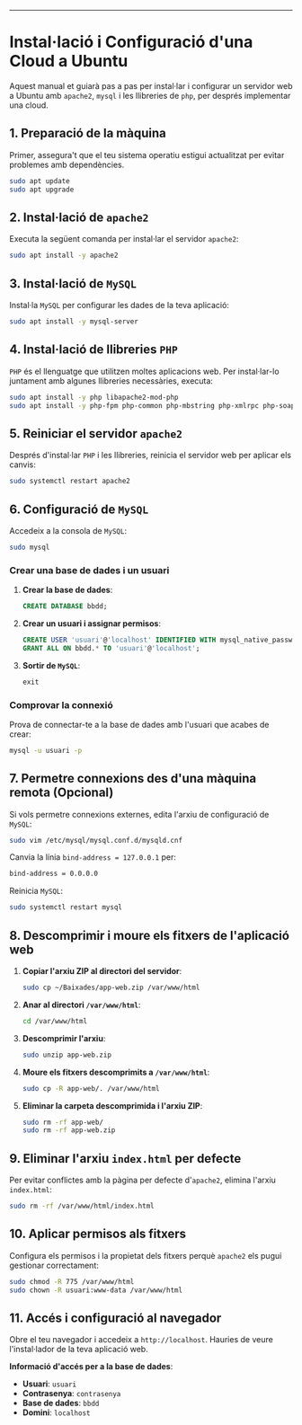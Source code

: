 ---

# Instal·lació i Configuració d'una Cloud a Ubuntu

Aquest manual et guiarà pas a pas per instal·lar i configurar un servidor web a Ubuntu amb `apache2`, `mysql` i les llibreries de `php`, per després implementar una cloud.

## 1. Preparació de la màquina

Primer, assegura't que el teu sistema operatiu estigui actualitzat per evitar problemes amb dependències.

```bash
sudo apt update
sudo apt upgrade
```

## 2. Instal·lació de `apache2`

Executa la següent comanda per instal·lar el servidor `apache2`:

```bash
sudo apt install -y apache2
```

## 3. Instal·lació de `MySQL`

Instal·la `MySQL` per configurar les dades de la teva aplicació:

```bash
sudo apt install -y mysql-server
```

## 4. Instal·lació de llibreries `PHP`

`PHP` és el llenguatge que utilitzen moltes aplicacions web. Per instal·lar-lo juntament amb algunes llibreries necessàries, executa:

```bash
sudo apt install -y php libapache2-mod-php
sudo apt install -y php-fpm php-common php-mbstring php-xmlrpc php-soap php-gd php-xml php-intl php-mysql php-cli php-ldap php-zip php-curl
```

## 5. Reiniciar el servidor `apache2`

Després d'instal·lar `PHP` i les llibreries, reinicia el servidor web per aplicar els canvis:

```bash
sudo systemctl restart apache2
```

## 6. Configuració de `MySQL`

Accedeix a la consola de `MySQL`:

```bash
sudo mysql
```

### Crear una base de dades i un usuari

1. **Crear la base de dades**:
   ```sql
   CREATE DATABASE bbdd;
   ```

2. **Crear un usuari i assignar permisos**:
   ```sql
   CREATE USER 'usuari'@'localhost' IDENTIFIED WITH mysql_native_password BY 'contrasenya';
   GRANT ALL ON bbdd.* TO 'usuari'@'localhost';
   ```

3. **Sortir de `MySQL`**:
   ```sql
   exit
   ```

### Comprovar la connexió

Prova de connectar-te a la base de dades amb l'usuari que acabes de crear:

```bash
mysql -u usuari -p
```

## 7. Permetre connexions des d'una màquina remota (Opcional)

Si vols permetre connexions externes, edita l'arxiu de configuració de `MySQL`:

```bash
sudo vim /etc/mysql/mysql.conf.d/mysqld.cnf
```

Canvia la línia `bind-address = 127.0.0.1` per:

```bash
bind-address = 0.0.0.0
```

Reinicia `MySQL`:

```bash
sudo systemctl restart mysql
```

## 8. Descomprimir i moure els fitxers de l'aplicació web

1. **Copiar l'arxiu ZIP al directori del servidor**:
   ```bash
   sudo cp ~/Baixades/app-web.zip /var/www/html
   ```

2. **Anar al directori `/var/www/html`**:
   ```bash
   cd /var/www/html
   ```

3. **Descomprimir l'arxiu**:
   ```bash
   sudo unzip app-web.zip
   ```

4. **Moure els fitxers descomprimits a `/var/www/html`**:
   ```bash
   sudo cp -R app-web/. /var/www/html
   ```

5. **Eliminar la carpeta descomprimida i l'arxiu ZIP**:
   ```bash
   sudo rm -rf app-web/
   sudo rm -rf app-web.zip
   ```

## 9. Eliminar l'arxiu `index.html` per defecte

Per evitar conflictes amb la pàgina per defecte d'`apache2`, elimina l'arxiu `index.html`:

```bash
sudo rm -rf /var/www/html/index.html
```

## 10. Aplicar permisos als fitxers

Configura els permisos i la propietat dels fitxers perquè `apache2` els pugui gestionar correctament:

```bash
sudo chmod -R 775 /var/www/html
sudo chown -R usuari:www-data /var/www/html
```

## 11. Accés i configuració al navegador

Obre el teu navegador i accedeix a `http://localhost`. Hauries de veure l'instal·lador de la teva aplicació web.

**Informació d'accés per a la base de dades**:
- **Usuari**: `usuari`
- **Contrasenya**: `contrasenya`
- **Base de dades**: `bbdd`
- **Domini**: `localhost`
